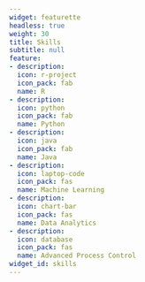 ```yaml
---
widget: featurette
headless: true
weight: 30
title: Skills
subtitle: null
feature:
- description: 
  icon: r-project
  icon_pack: fab
  name: R
- description: 
  icon: python 
  icon_pack: fab
  name: Python
- description:
  icon: java
  icon_pack: fab
  name: Java
- description:
  icon: laptop-code
  icon_pack: fas
  name: Machine Learning
- description:
  icon: chart-bar
  icon_pack: fas
  name: Data Analytics
- description:
  icon: database
  icon_pack: fas
  name: Advanced Process Control
widget_id: skills
---
```

